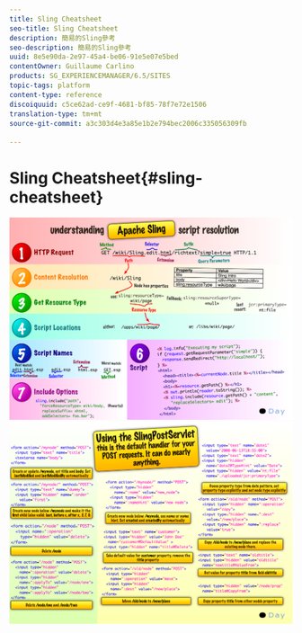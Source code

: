 ```yaml
---
title: Sling Cheatsheet
seo-title: Sling Cheatsheet
description: 簡易的Sling參考
seo-description: 簡易的Sling參考
uuid: 8e5e90da-2e97-45a4-be06-91e5e07e5bed
contentOwner: Guillaume Carlino
products: SG_EXPERIENCEMANAGER/6.5/SITES
topic-tags: platform
content-type: reference
discoiquuid: c5ce62ad-ce9f-4681-bf85-78f7e72e1506
translation-type: tm+mt
source-git-commit: a3c303d4e3a85e1b2e794bec2006c335056309fb

---
```



# Sling Cheatsheet{#sling-cheatsheet}

![chlimage_1-97](assets/chlimage_1-97.png) ![chlimage_1-98](assets/chlimage_1-98.png)

